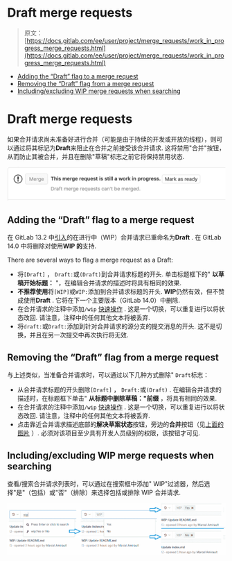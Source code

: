 # Draft merge requests

> 原文：[https://docs.gitlab.com/ee/user/project/merge_requests/work_in_progress_merge_requests.html](https://docs.gitlab.com/ee/user/project/merge_requests/work_in_progress_merge_requests.html)

*   [Adding the “Draft” flag to a merge request](#adding-the-draft-flag-to-a-merge-request)
*   [Removing the “Draft” flag from a merge request](#removing-the-draft-flag-from-a-merge-request)
*   [Including/excluding WIP merge requests when searching](#includingexcluding-wip-merge-requests-when-searching)

# Draft merge requests[](#draft-merge-requests "Permalink")

如果合并请求尚未准备好进行合并（可能是由于持续的开发或开放的线程），则可以通过将其标记为**Draft**来阻止在合并之前接受该合并请求. 这将禁用"合并"按钮，从而防止其被合并，并且在删除"草稿"标志之前它将保持禁用状态.

[![Blocked Merge Button](img/284b72b1bfc8d5679fdaa384932b3b8c.png)](img/draft_blocked_merge_button_v13_2.png)

## Adding the “Draft” flag to a merge request[](#adding-the-draft-flag-to-a-merge-request "Permalink")

在 GitLab 13.2 中[引入](https://gitlab.com/gitlab-org/gitlab/-/issues/32692)的在进行中（WIP）合并请求已重命名为**Draft** . 在 GitLab 14.0 中将删除对使用**WIP 的**支持.

There are several ways to flag a merge request as a Draft:

*   将`[Draft]` ， `Draft:`或`(Draft)`到合并请求标题的开头. 单击标题框下的" **以草稿开始标题：** "，在编辑合并请求的描述时将具有相同的效果.
*   **不推荐使用**将`[WIP]`或`WIP:`添加到合并请求标题的开头. **WIP**仍然有效，但不赞成使用**Draft** . 它将在下一个主要版本（GitLab 14.0）中删除.
*   在合并请求的注释中添加`/wip` [快速操作](../quick_actions.html#quick-actions-for-issues-merge-requests-and-epics) . 这是一个切换，可以重复进行以将状态改回. 请注意，注释中的任何其他文本将被丢弃.
*   将`draft:`或`Draft:`添加到针对合并请求的源分支的提交消息的开头. 这不是切换，并且在另一次提交中再次执行将无效.

## Removing the “Draft” flag from a merge request[](#removing-the-draft-flag-from-a-merge-request "Permalink")

与上述类似，当准备合并请求时，可以通过以下几种方式删除" `Draft`标志：

*   从合并请求标题的开头删除`[Draft]` ， `Draft:`或`(Draft)` . 在编辑合并请求的描述时，在标题框下单击" **从标题中删除草稿："前缀** ，将具有相同的效果.
*   在合并请求的注释中添加`/wip` [快速操作](../quick_actions.html#quick-actions-for-issues-merge-requests-and-epics) . 这是一个切换，可以重复进行以将状态改回. 请注意，注释中的任何其他文本将被丢弃.
*   点击靠近合并请求描述底部的**解决草案状态**按钮，旁边的**合并**按钮（见[上面的图片](#draft-merge-requests) ）. 必须对该项目至少具有开发人员级别的权限，该按钮才可见.

## Including/excluding WIP merge requests when searching[](#includingexcluding-wip-merge-requests-when-searching "Permalink")

查看/搜索合并请求列表时，可以通过在搜索框中添加" WIP"过滤器，然后选择"是"（包括）或"否"（排除）来选择包括或排除 WIP 合并请求.

[![Filter WIP MRs](img/fa591f90dc1e8840fe7fd692f24dcffe.png)](img/filter_wip_merge_requests.png)